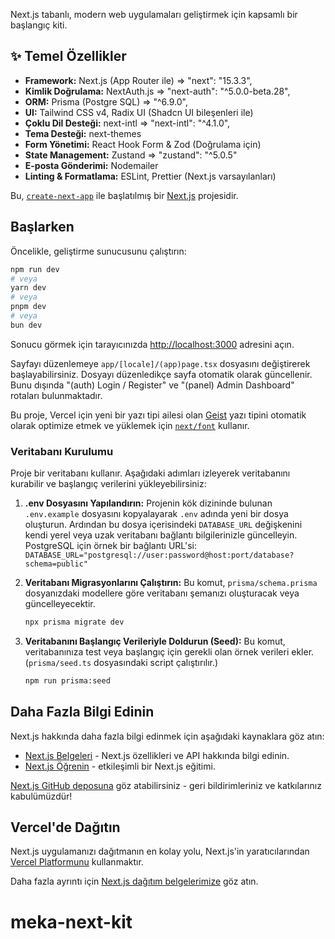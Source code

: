 Next.js tabanlı, modern web uygulamaları geliştirmek için kapsamlı bir başlangıç kiti.

## ✨ Temel Özellikler
- **Framework:** Next.js (App Router ile) => "next": "15.3.3",
- **Kimlik Doğrulama:** NextAuth.js => "next-auth": "^5.0.0-beta.28",
- **ORM:** Prisma (Postgre SQL) => "^6.9.0",
- **UI:** Tailwind CSS v4, Radix UI (Shadcn UI bileşenleri ile)
- **Çoklu Dil Desteği:** next-intl => "next-intl": "^4.1.0",
- **Tema Desteği:** next-themes
- **Form Yönetimi:** React Hook Form & Zod (Doğrulama için)
- **State Management:** Zustand => "zustand": "^5.0.5"
- **E-posta Gönderimi:** Nodemailer
- **Linting & Formatlama:** ESLint, Prettier (Next.js varsayılanları)

Bu, [`create-next-app`](https://nextjs.org/docs/app/api-reference/cli/create-next-app) ile başlatılmış bir [Next.js](https://nextjs.org) projesidir.

## Başlarken

Öncelikle, geliştirme sunucusunu çalıştırın:

```bash
npm run dev
# veya
yarn dev
# veya
pnpm dev
# veya
bun dev
```

Sonucu görmek için tarayıcınızda [http://localhost:3000](http://localhost:3000) adresini açın.

Sayfayı düzenlemeye `app/[locale]/(app)page.tsx` dosyasını değiştirerek başlayabilirsiniz. Dosyayı düzenledikçe sayfa otomatik olarak güncellenir.
Bunu dışında "(auth) Login / Register" ve "(panel) Admin Dashboard" rotaları bulunmaktadır.

Bu proje, Vercel için yeni bir yazı tipi ailesi olan [Geist](https://vercel.com/font) yazı tipini otomatik olarak optimize etmek ve yüklemek için [`next/font`](https://nextjs.org/docs/app/building-your-application/optimizing/fonts) kullanır.


### Veritabanı Kurulumu
Proje bir veritabanı kullanır. Aşağıdaki adımları izleyerek veritabanını kurabilir ve başlangıç verilerini yükleyebilirsiniz:

1.  **.env Dosyasını Yapılandırın:**
    Projenin kök dizininde bulunan `.env.example` dosyasını kopyalayarak `.env` adında yeni bir dosya oluşturun. Ardından bu dosya içerisindeki `DATABASE_URL` değişkenini kendi yerel veya uzak veritabanı bağlantı bilgilerinizle güncelleyin. PostgreSQL için örnek bir bağlantı URL'si: `DATABASE_URL="postgresql://user:password@host:port/database?schema=public"`

2.  **Veritabanı Migrasyonlarını Çalıştırın:**
    Bu komut, `prisma/schema.prisma` dosyanızdaki modellere göre veritabanı şemanızı oluşturacak veya güncelleyecektir.
    ```bash
    npx prisma migrate dev
    ```

3.  **Veritabanını Başlangıç Verileriyle Doldurun (Seed):**
    Bu komut, veritabanınıza test veya başlangıç için gerekli olan örnek verileri ekler. (`prisma/seed.ts` dosyasındaki script çalıştırılır.)
    ```bash
    npm run prisma:seed
    ```

## Daha Fazla Bilgi Edinin

Next.js hakkında daha fazla bilgi edinmek için aşağıdaki kaynaklara göz atın:

- [Next.js Belgeleri](https://nextjs.org/docs) - Next.js özellikleri ve API hakkında bilgi edinin.
- [Next.js Öğrenin](https://nextjs.org/learn) - etkileşimli bir Next.js eğitimi.

[Next.js GitHub deposuna](https://github.com/vercel/next.js) göz atabilirsiniz - geri bildirimleriniz ve katkılarınız kabulümüzdür!

## Vercel'de Dağıtın

Next.js uygulamanızı dağıtmanın en kolay yolu, Next.js'in yaratıcılarından [Vercel Platformunu](https://vercel.com/new?utm_medium=default-template&filter=next.js&utm_source=create-next-app&utm_campaign=create-next-app-readme) kullanmaktır.

Daha fazla ayrıntı için [Next.js dağıtım belgelerimize](https://nextjs.org/docs/app/building-your-application/deploying) göz atın.
# meka-next-kit
